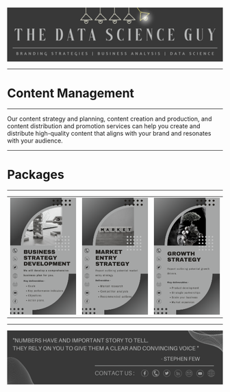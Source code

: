 <p align="center"><a href="https://github.com/Mihir-Ai-lab/The_Data_Science_Guy"><img src="https://github.com/Mihir-Ai-lab/The_Data_Science_Guy/blob/main/Images/Notebook%20Header.png"></a></p>

---
# Content Management
---

Our content strategy and planning, content creation and production, and content distribution and promotion services can help you create and distribute high-quality content that aligns with your brand and resonates with your audience.

---
# Packages
---
| | | |
|:--|:--|:--|
| <a href="https://wa.me/p/5920497084697377/917021684214"><img src="https://github.com/Mihir-Ai-lab/The_Data_Science_Guy/blob/main/Services/Business%20Strategy/Business%20Strategy%20Development.png"> | <a href="https://wa.me/p/5896616853707837/917021684214"><img src="https://github.com/Mihir-Ai-lab/The_Data_Science_Guy/blob/main/Services/Business%20Strategy/Market%20entry%20Strategy.png"> | <a href="https://wa.me/p/5822351807801859/917021684214"><img src="https://github.com/Mihir-Ai-lab/The_Data_Science_Guy/blob/main/Services/Business%20Strategy/Growth%20Strategy.png">

---
<p align="center"><a href="https://thedatascienceguy.go.studio/"><img src="https://github.com/Mihir-Ai-lab/The_Data_Science_Guy/blob/main/Images/Notebook%20Footer.png"></a></p>

